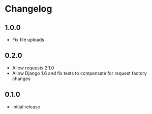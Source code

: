 # Changelog

## 1.0.0
* Fix file uploads

## 0.2.0
* Allow requests 2.1.0
* Allow Django 1.6 and fix tests to compensate for request factory changes

## 0.1.0
* Initial release
